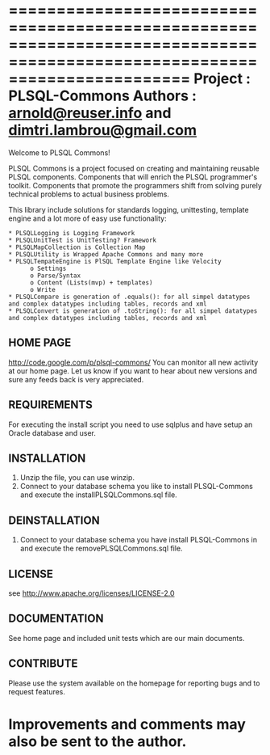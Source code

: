 ===========================================================================================================================
Project     : PLSQL-Commons
Authors     : arnold@reuser.info and dimtri.lambrou@gmail.com
===========================================================================================================================

Welcome to PLSQL Commons! 

PLSQL Commons is a project focused on creating and maintaining reusable PLSQL components. Components that will enrich 
the PLSQL programmer's toolkit. Components that promote the programmers shift from solving purely technical problems to 
actual business problems.

This library include solutions for standards logging, unittesting, template engine and a lot more of easy use functionality:

    * PLSQLLogging is Logging Framework
    * PLSQLUnitTest is UnitTesting? Framework
    * PLSQLMapCollection is Collection Map
    * PLSQLUtility is Wrapped Apache Commons and many more
    * PLSQLTempateEngine is PlSQL Template Engine like Velocity
          o Settings
          o Parse/Syntax
          o Content (Lists(mvp) + templates)
          o Write 
    * PLSQLCompare is generation of .equals(): for all simpel datatypes and complex datatypes including tables, records and xml
    * PLSQLConvert is generation of .toString(): for all simpel datatypes and complex datatypes including tables, records and xml 
    
    
HOME PAGE  
---------
http://code.google.com/p/plsql-commons/
You can monitor all new activity at our home page. 
Let us know if you want to hear about new versions and sure any feeds back is very appreciated.

REQUIREMENTS
------------
For executing the install script you need to use sqlplus and have setup an Oracle database and user.

INSTALLATION
------------
1. Unzip the file, you can use winzip. 
2. Connect to your database schema you like to install PLSQL-Commons and execute the installPLSQLCommons.sql file.

DEINSTALLATION
--------------
1. Connect to your database schema you have install PLSQL-Commons in and execute the removePLSQLCommons.sql file.

LICENSE
-------
see http://www.apache.org/licenses/LICENSE-2.0

DOCUMENTATION
-------------
See home page and included unit tests which are our main documents.

CONTRIBUTE
----------
Please use the system available on the homepage for reporting bugs and to request features.

Improvements and comments may also be sent to the author. 
===========================================================================================================================
